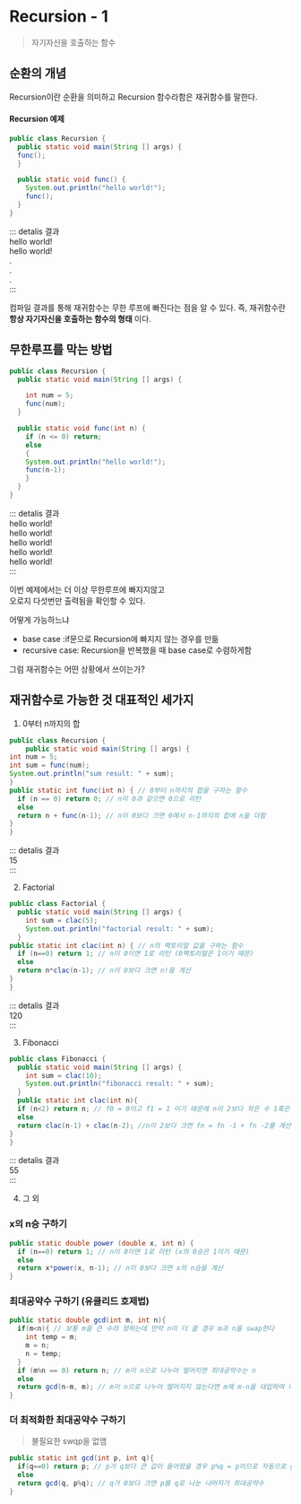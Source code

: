 Recursion - 1 <Badge text="song" />
=========

> 자기자신을 호출하는 함수


순환의 개념
-----------

Recursion이란 순환을 의미하고 Recursion 함수라함은 재귀함수를 말한다.   

#### Recursion 예제

```Java
public class Recursion {
  public static void main(String [] args) {
  func();
  }

  public static void func() {
    System.out.println("hello world!");
    func();
  }
}
```

::: detalis 결과   
hello world!  
hello world!  
.  
.  
.  
:::

컴파일 결과를 통해 재귀함수는 무한 루프에 빠진다는 점을 알 수 있다. 
즉, 재귀함수란 **항상 자기자신을 호출하는 함수의 형태** 이다. 


무한루프를 막는 방법
--------------------


```Java
public class Recursion {
  public static void main(String [] args) {

    int num = 5;
    func(num);
  }

  public static void func(int n) {
    if (n <= 0) return;
    else
    {
    System.out.println("hello world!");
    func(n-1);
    }
  }
}
```

::: detalis 결과   
hello world!  
hello world!  
hello world!  
hello world!   
hello world!  
:::

이번 예제에서는
더 이상 무한루프에 빠지지않고  
오로지 다섯번만 출력됨을 확인할 수 있다.

어떻게 가능하느냐  
 - base case :if문으로 Recursion에 빠지지 않는 경우를 만듦  
 - recursive case: Recursion을 반복했을 때 base case로 수렴하게함     

그럼 재귀함수는 어떤 상황에서 쓰이는가?

재귀함수로 가능한 것 대표적인 세가지
------------------------------------


1.	0부터 n까지의 합

```Java
public class Recursion {
    public static void main(String [] args) {
int num = 5;
int sum = func(num);
System.out.println("sum result: " + sum);
}
public static int func(int n) { // 0부터 n까지의 합을 구하는 함수
  if (n == 0) return 0; // n이 0과 같으면 0으로 리턴
  else
  return n + func(n-1); // n이 0보다 크면 0에서 n-1까지의 합에 n을 더함
}
}
```

::: detalis 결과   
15  
:::

2.	Factorial

```Java
public class Factorial {
  public static void main(String [] args) {
    int sum = clac(5);
    System.out.println("factorial result: " + sum);
  }
public static int clac(int n) { // n의 팩토리얼 값을 구하는 함수
  if (n==0) return 1; // n이 0이면 1로 리턴 (0팩토리얼은 1이기 때문)
  else
  return n*clac(n-1); // n이 0보다 크면 n!을 계산
}
}
```

::: detalis 결과   
120   
:::

3.	Fibonacci 


```Java
public class Fibonacci {
  public static void main(String [] args) {
    int sum = clac(10);
    System.out.println("fibonacci result: " + sum);
  }
  public static int clac(int n){
  if (n<2) return n; // f0 = 0이고 f1 = 1 이기 때문에 n이 2보다 작은 수 1혹은 0이면 그에 맞게 반환하게
  else
  return clac(n-1) + clac(n-2); //n이 2보다 크면 fn = fn -1 + fn -2를 계산한다.
}
}
```

::: detalis 결과    
55   
:::

4.	그 외 

### x의 n승 구하기

```Java
public static double power (double x, int n) {
  if (n==0) return 1; // n이 0이면 1로 리턴 (x의 0승은 1이기 때문)
  else
  return x*power(x, n-1); // n이 0보다 크면 x의 n승을 계산
}
```

### 최대공약수 구하기 (유클리드 호제법)

```Java
public static double gcd(int m, int n){
  if(m<n){ // 보통 m을 큰 수라 정하는데 만약 n이 더 클 경우 m과 n을 swap한다
    int temp = m;
    m = n;
    n = temp;
  }
  if (m%n == 0) return n; // m이 n으로 나누어 떨어지면 최대공약수는 n
  else
  return gcd(n-m, m); // m이 n으로 나누어 떨어지지 않는다면 m에 m-n을 대입하여 나온 값이 최대공약수
}
```

### 더 최적화한 최대공약수 구하기

> 불필요한 swqp을 없앰

```Java
public static int gcd(int p, int q){
  if(q==0) return p; // p가 q보다 큰 값이 들어왔을 경우 p%q = p이므로 자동으로 gcd(q,p)를 호출하게끔
  else
  return gcd(q, p%q); // q가 0보다 크면 p를 q로 나눈 나머지가 최대공약수
}
```
